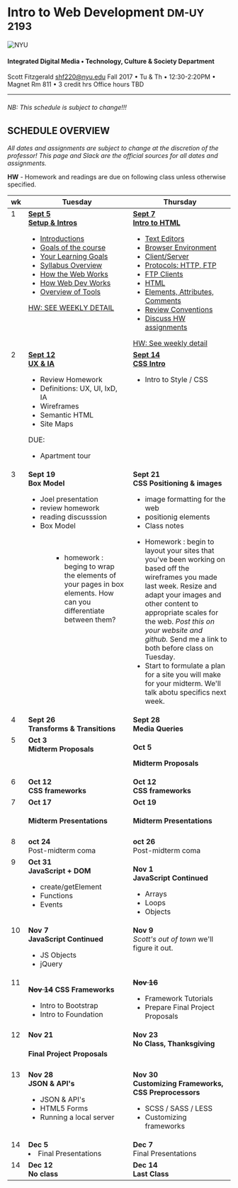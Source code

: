 #
# Intro to Web Development <small>DM-UY 2193</small>

![NYU](http://engineering.nyu.edu/files/tandon_long_color.png)
#### Integrated Digital Media • Technology, Culture & Society Department


Scott Fitzgerald shf220@nyu.edu
Fall 2017 • Tu & Th • 12:30-2:20PM • Magnet Rm 811 • 3 credit hrs
Office hours TBD

---
###### NB: This schedule is subject to change!!!

## SCHEDULE OVERVIEW

*All dates and assignments are subject to change at the discretion of the professor! This page and Slack are the official sources for all dates and assignments.*

**HW** - Homework and readings are due on following class unless otherwise specified.<br/>

<table>
<thead>
<th width="2%">wk</th>
<th width="49%">Tuesday</th>
<th width="49%">Thursday</th>
</thead>
<tr>
<td valign="top">1</td>
<td valign="top">
<a href="weekly_detail/week1.html">
<b>Sept 5<br/> Setup & Intros</b>

<ul>
<li>Introductions</li>
<li>Goals of the course</li>
<li>Your Learning Goals</li>
<li>Syllabus Overview</li>
<li>How the Web Works</li>
<li>How Web Dev Works</li>
<li>Overview of Tools</li>
</ul>
HW:
SEE WEEKLY DETAIL

</a>
</td>
<td valign="top" width="49%">
<a href="weekly_detail/week1.html">
<b>Sept 7<br/> Intro to HTML</b>
<ul>
<li>Text Editors</li>
<li>Browser Environment</li>
<li>Client/Server</li>
<li>Protocols: HTTP, FTP</li>
<li>FTP Clients</li>
<li>HTML</li>
<li>Elements, Attributes, Comments</li>
<li>Review Conventions</li>
<li>Discuss HW assignments</li>
</ul>
HW: See weekly detail
</ul>
</a>

</td>
</tr>
<tr>
<td valign="top">2</td>
<td valign="top">
<a href="weekly_detail/week2.html">
<b>Sept 12</b><b><br/>UX & IA</b></a>
<ul>

<li>Review Homework </li>
<li>Definitions: UX, UI, IxD, IA</li>

<li>Wireframes</li>
<li>Semantic HTML</li>

<li>Site Maps</li>



</ul>
DUE:
<ul>
<li>Apartment  tour</li>
</ul>

</td>
<td valign="top">
<a href="weekly_detail/week2.html">
<b>Sept 14<br/>CSS  Intro</b></a>
<ul>
<li>Intro to Style / CSS</li>

</ul>




</td>
</tr>
<tr>
<td valign="top">3</td>
<td valign="top"><b>Sept 19 <br />Box Model<br/> </b>
<ul><li>Joel presentation</li>
<li>review homework</li>
<li>reading discusssion</li>
<li>Box  Model</li>
<ul>
<br/>
<ul><li>homework : beging to wrap the elements of your pages in box elements. How can you differentiate between them? 
</ul>

</td>
<td valign="top"><b>Sept 21<br/>
CSS Positioning  &  images</b>

<ul><li>image formatting for the web</li>
<li>positionig elements</li>
<li><ahref="https://github.com/shfitz/DM2193-Intro-to-Web-F17/tree/master/week%203.2%20class%20examples">Class notes</a></li>
</ul>

<ul><li>Homework : begin to layout your sites that you've been working on based off the wireframes you made last week. Resize and adapt your images and other content to appropriate scales for the web.  <em>Post this on your website and github.</em> Send me a link to both before class on Tuesday.</li>
<li>Start to formulate a plan for a site you will make for your midterm. We'll talk abotu specifics next week.</li></ul>

</td>
</tr>
<tr>
<td valign="top">4</td>
<td valign="top"><b>Sept 26</b>
<br/>
<b>Transforms & Transitions</b>
</td>
<td valign="top"><b>Sept 28<br/>
Media Queries</b>


</td>
</tr>
<tr>
<td valign="top">5</td>
<td valign="top"><b>Oct 3 <br/>
Midterm Proposals</b>


</td>
<td valign="top"><b>


Oct 5
<br/>

Midterm Proposals</b>



</td>
</tr>
<tr>
<td valign="top">6</td>

<td valign="top"><b>Oct 12<br></b>
<b>CSS frameworks</b>
</td>
<td valign="top"><b>Oct 12<br></b>
<b>CSS frameworks</b>
</td>

</tr>

<tr>
<td valign="top">7</td>
<td valign="top"><b>Oct 17</b><br>
<h4>Midterm Presentations</h4>
</td>
<td valign="top"><b>Oct 19</b><br>
<h4>Midterm Presentations</h4>
</td>
</tr>


<tr>
<td valign="top">8</td>
<td valign="top"><b>oct 24</b><br>
Post-midterm coma
</td>
<td valign="top"><b>oct 26</b><br>
Post-midterm coma

</td>
</tr>


<tr>
<td valign="top">9</td>
<td valign="top">
<b>Oct 31</b><br>
<b>JavaScript + DOM</b>
<ul>
<li>create/getElement</li>
<li>Functions</li>
<li>Events</li>
</ul></a>
</td>
<td valign="top">


<b>Nov 1</b><br>
<b>JavaScript Continued</b>
<ul>
<li>Arrays</li>
<li>Loops</li>
<li>Objects</li>
</ul>

</td>
</tr>

<tr>
<td valign="top">10</td>
<td valign="top"><b>Nov 7</b><br>
<b>JavaScript Continued</b>
<ul>
<li>JS Objects</li>
<li>jQuery</li>
</ul>
</td>
<td valign="top">
<b>Nov 9</b><br>
<em>Scott's out of town</em>
we'll figure it out.

</td>
</tr>
<tr>
<td valign="top">11</td>
<td valign="top">

<s><b>Nov 14</b></s>
<b>CSS Frameworks</b>
<ul>
<li>Intro to Bootstrap</li>
<li>Intro to Foundation</li>

</ul>
</td>
<td valign="top">
<s><b>Nov 16</b></s>

<ul>
<li>Framework Tutorials</li>
<li>Prepare Final Project Proposals</li>

</ul>
</td>
</tr>
<tr>
<td valign="top">12</td>
<td valign="top"><b>Nov 21</b><br>
<h4>Final Project Proposals</h4>
</td>
<td valign="top"><b>Nov 23</b><br>
<b> No Class, Thanksgiving</b>
</td>
</tr>

<tr>
<td valign="top">13</td>
<td valign="top"><b>Nov 28</b><br>
<b>JSON & API's</b>
<ul>
<li>JSON & API's</li>
<li>HTML5 Forms</li>
<li>Running a local server</li>
</ul>
<!--<b>More Framework Components</b>
<ul>
<li>Customizing Components</li>
<li>JavaScript Components</li>
<li>JQuery Mobile</li>
<b>Command Line & Node.js</b>
<ul>
<li>Intro to Node.JS</li>
<li>Run a local server with node.js</li>
<li>Customizing Bootstrap source code</li>
<li>Gulp / Webpack</li>
<li>Bower</li>
<li>NPM</li> -->
</ul>
</td>
<td valign="top"><b>Nov 30</b><br>
<b>Customizing Frameworks,
CSS Preprocessors</b>
<ul>
<li>SCSS / SASS / LESS</li>
<li>Customizing frameworks</li>
</ul>
</td>
</tr>

<tr>
<td valign="top">14</td>
<td valign="top"><b>Dec 5</b><br>
<li>Final  Presentations</li>

</td>
<td valign="top"><b>Dec 7</b><br>
Final  Presentations
</td>
</tr>

<tr>
<td valign="top">14</td>
<td valign="top"><b>Dec 12</b><br>
<b>No  class</b>


</td>
<td valign="top"><b>Dec 14</b><br>
<b>Last  Class</b>
<br/>
</td>
</tr>


</table>

